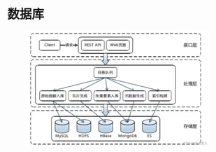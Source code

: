 # 数据库

<figure><img src="../.gitbook/assets/image (42).png" alt=""><figcaption></figcaption></figure>
